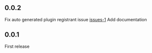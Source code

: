 ## 0.0.2

Fix auto generated plugin registrant issue [issues-1](https://github.com/Bhat015/optimize_battery/issues/1)
Add documentation


## 0.0.1

First release
